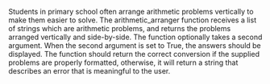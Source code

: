 Students in primary school often arrange arithmetic problems vertically to make them easier to solve. The arithmetic_arranger function receives a list of strings which are arithmetic problems, and returns the problems arranged vertically and side-by-side. The function optionally takes a second argument. When the second argument is set to True, the answers should be displayed.
The function should return the correct conversion if the supplied problems are properly formatted, otherwise, it will return a string that describes an error that is meaningful to the user.

